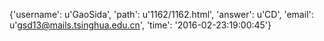 {'username': u'GaoSida', 'path': u'1162/1162.html', 'answer': u'CD', 'email': u'gsd13@mails.tsinghua.edu.cn', 'time': '2016-02-23:19:00:45'}